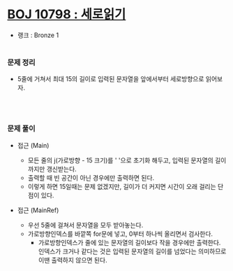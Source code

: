 # [BOJ 10798 : 세로읽기](https://www.acmicpc.net/problem/10798)
- 랭크 : Bronze 1
  <br><br>
  
### 문제 정리
- 5줄에 거쳐서 최대 15의 길이로 입력된 문자열을 앞에서부터 세로방향으로 읽어보자. 

   <br><br>

### 문제 풀이
- 접근 (Main) 
   - 모든 줄의 j(가로방향 - 15 크기)를 ' '으로 초기화 해두고, 입력된 문자열의 길이까지만 갱신받는다.
   - 출력할 때 빈 공간이 아닌 경우에만 출력하면 된다.
   - 이렇게 하면 15일때는 문제 없겠지만, 길이가 더 커지면 시간이 오래 걸리는 단점이 있다.
  
- 접근 (MainRef)
   - 우선 5줄에 걸쳐서 문자열을 모두 받아놓는다.
   - 가로방향인덱스를 바깥쪽 for문에 넣고, 0부터 하나씩 올리면서 검사한다.
     - 가로방향인덱스가 줄에 있는 문자열의 길이보다 작을 경우에만 출력한다. 
       인덱스가 크거나 같다는 것은 입력된 문자열의 길이를 넘었다는 의미하므로 이땐 출력하지 않으면 된다.


    


    
    


